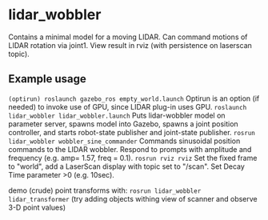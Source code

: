 # lidar_wobbler
Contains a minimal model for a moving LIDAR.  Can command motions of LIDAR rotation via joint1.
View result in rviz (with persistence on laserscan topic).

## Example usage
`(optirun) roslaunch gazebo_ros empty_world.launch`
Optirun is an option (if needed) to invoke use of GPU, since LIDAR plug-in uses GPU.
`roslaunch lidar_wobbler lidar_wobbler.launch`
Puts lidar-wobbler model on parameter server, spawns model into Gazebo, spawns a joint position controller,
and starts robot-state publisher and joint-state publisher.
`rosrun lidar_wobbler wobbler_sine_commander`
Commands sinusoidal position commands to the LIDAR wobbler.  Respond to prompts with amplitude and frequency
(e.g. amp= 1.57, freq = 0.1).
`rosrun rviz rviz`
Set the fixed frame to "world", add a LaserScan display with topic set to "/scan".  Set Decay Time parameter >0
(e.g. 10sec).

demo (crude) point transforms with:
`rosrun lidar_wobbler lidar_transformer`
(try adding objects withing view of scanner and observe 3-D point values)


